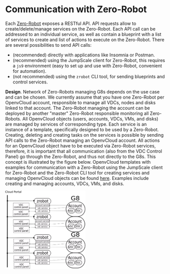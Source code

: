 # Communication with Zero-Robot

Each [Zero-Robot](https://github.com/zero-os/0-robot) exposes a RESTful API.
API requests allow to create/delete/manage services on the Zero-Robot. Each API call can be addressed to an individual service, as well as contain a blueprint with a list of services to create and list of actions to execute on the Zero-Robot.
There are several possibilities to send API calls:

  * (recommended) directly with applications like Insomnia or Postman. 
  * (recommended) using the JumpScale client for Zero-Robot, this requires a `js9` environment (easy to set up and use with Zero-Robot, convenient for automation).
  * (not recommended) using the `zrobot` CLI tool, for sending blueprints and control services.

**Design**. Network of Zero-Robots managing G8s depends on the use case and can be chosen.
We currently assume that you have one Zero-Robot per OpenvCloud account, responsible to manage all VDCs, nodes and disks linked to that account. The Zero-Robot managing the account can be deployed by another "master" Zero-Robot responsible monitoring all Zero-Robots.
All OpenvCloud objects (users, accounts, VDCs, VMs, and disks) are managed by services of corresponding type. Each service is an instance of a template, specifically designed to be used by a Zero-Robot.
Creating, deleting and creating tasks on the services is possible by sending API calls to the Zero-Robot managing an OpenvCloud account.
All actions for an OpenvCloud object have to be executed via Zero-Robot services, therefore, it is important that all communication (also from the VDC Control Panel) go through the Zero-Robot, and thus not directly to the G8s. This concept is illustrated by the figure below.
OpenvCloud templates with examples for communication with a Zero-Robot using the JumpScale client for Zero-Robot and the Zero-Robot CLI tool for creating services and managing OpenvCloud objects can be found [here](https://github.com/openvcloud/0-templates). Examples include creating and managing accounts, VDCs, VMs, and disks.

<img src="drawing.png" width="50%">
